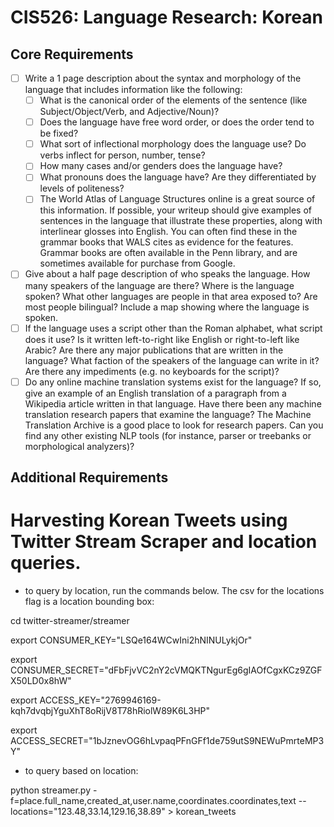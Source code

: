 CIS526: Language Research: Korean
=================================

## Core Requirements
- [ ] Write a 1 page description about the syntax and morphology of the language that includes information like the following:
   - [ ] What is the canonical order of the elements of the sentence (like Subject/Object/Verb, and Adjective/Noun)?
   - [ ] Does the language have free word order, or does the order tend to be fixed?
   - [ ] What sort of inflectional morphology does the language use? Do verbs inflect for person, number, tense?
   - [ ] How many cases and/or genders does the language have?
   - [ ] What pronouns does the language have? Are they differentiated by levels of politeness?
   - [ ] The World Atlas of Language Structures online is a great source of this information. If possible, your writeup should give examples of sentences in the language that illustrate these properties, along with interlinear glosses into English. You can often find these in the grammar books that WALS cites as evidence for the features. Grammar books are often available in the Penn library, and are sometimes available for purchase from Google.

- [ ] Give about a half page description of who speaks the language. How many speakers of the language are there? Where is the language spoken? What other languages are people in that area exposed to? Are most people bilingual? Include a map showing where the language is spoken.
- [ ] If the language uses a script other than the Roman alphabet, what script does it use? Is it written left-to-right like English or right-to-left like Arabic? Are there any major publications that are written in the language? What faction of the speakers of the language can write in it? Are there any impediments (e.g. no keyboards for the script)?
- [ ] Do any online machine translation systems exist for the language? If so, give an example of an English translation of a paragraph from a Wikipedia article written in that language. Have there been any machine translation research papers that examine the language? The Machine Translation Archive is a good place to look for research papers. Can you find any other existing NLP tools (for instance, parser or treebanks or morphological analyzers)?

## Additional Requirements

# Harvesting Korean Tweets using Twitter Stream Scraper and location queries.
- to query by location, run the commands below. The csv for the locations flag is a location bounding box:


cd twitter-streamer/streamer

export CONSUMER_KEY="LSQe164WCwIni2hNINULykjOr"

export CONSUMER_SECRET="dFbFjvVC2nY2cVMQKTNgurEg6gIAOfCgxKCz9ZGFX50LD0x8hW"

export ACCESS_KEY="2769946169-kqh7dvqbjYguXhT8oRijV8T78hRiolW89K6L3HP"

export ACCESS_SECRET="1bJznevOG6hLvpaqPFnGFf1de759utS9NEWuPmrteMP3Y"

- to query based on location:

python streamer.py -f=place.full_name,created_at,user.name,coordinates.coordinates,text --locations="123.48,33.14,129.16,38.89" > korean_tweets
